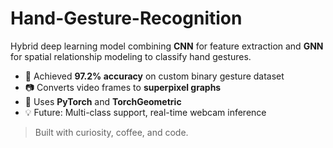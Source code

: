 # Hand-Gesture-Recognition

Hybrid deep learning model combining **CNN** for feature extraction and **GNN** for spatial relationship modeling to classify hand gestures.

- 🧠 Achieved **97.2% accuracy** on custom binary gesture dataset  
- 📷 Converts video frames to **superpixel graphs**  
- 🔗 Uses **PyTorch** and **TorchGeometric**  
- 💡 Future: Multi-class support, real-time webcam inference

> Built with curiosity, coffee, and code.
